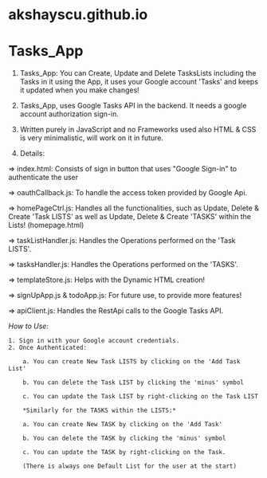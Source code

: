 # akshayscu.github.io
# Tasks_App

1. Tasks_App: You can Create, Update and Delete TasksLists including the Tasks in it using the App, it uses your Google account 'Tasks' and keeps it updated when you make changes!

2. Tasks_App, uses Google Tasks API in the backend. It needs a google account authorization sign-in.

3. Written purely in JavaScript and no Frameworks used also HTML & CSS is very minimalistic, will work on it in future.

4. Details:

=> index.html: Consists of sign in button that uses "Google Sign-in" to authenticate the user

=> oauthCallback.js: To handle the access token provided by Google Api.

=> homePageCtrl.js: Handles all the functionalities, such as Update, Delete & Create 'Task LISTS' as well as Update, Delete & Create 'TASKS' within the Lists! (homepage.html)

=> taskListHandler.js: Handles the Operations performed on the 'Task LISTS'.

=> tasksHandler.js: Handles the Operations performed on the 'TASKS'.

=> templateStore.js: Helps with the Dynamic HTML creation!

=> signUpApp.js & todoApp.js: For future use, to provide more features!

=> apiClient.js: Handles the RestApi calls to the Google Tasks API.

*How to Use:*
	
	1. Sign in with your Google account credentials.
	2. Once Authenticated:
		
		a. You can create New Task LISTS by clicking on the 'Add Task List'	
		
		b. You can delete the Task LIST by clicking the 'minus' symbol
		
		c. You can update the Task LIST by right-clicking on the Task LIST
		
		*Similarly for the TASKS within the LISTS:*
	
		a. You can create New TASK by clicking on the 'Add Task'	
	
		b. You can delete the TASK by clicking the 'minus' symbol
	
		c. You can update the TASK by right-clicking on the Task.

		(There is always one Default List for the user at the start)
